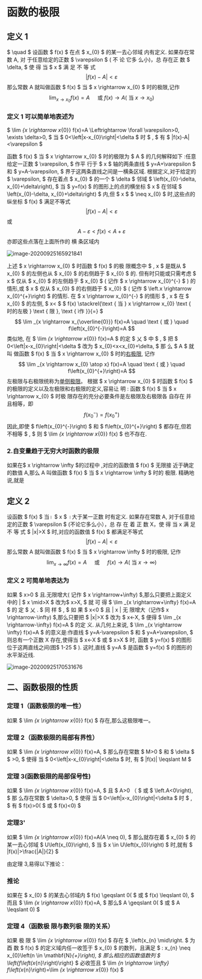 # 函数的极限

## 定义 1

 $ \quad $ 设函数 $ f(x) $ 在点 $ x_{0} $ 的某一去心邻域 内有定义. 如果存在常数 A, 对 于任意给定的正数 $ \varepsilon $ ( 不 论 它多 么小)，总 存在正 数 $ \delta, $ 使 得 当 $ x $ 满 足 不 等 式
$$
|f(x)-A|<\varepsilon
$$
那么常数 A 就叫做函数 $ f(x) $ 当 $ x \rightarrow x_{0} $ 时的极限,记作
$$
\lim _{x \rightarrow x_{0}} f(x)=A \quad \text { 或 } f(x) \rightarrow A\left(\text { 当 } x \rightarrow x_{0}\right)
$$

### 定义 1 可以简单地表述为

$ \lim _{x \rightarrow x_{0}} f(x)=A \Leftrightarrow \forall \varepsilon>0, \exists \delta>0, $ 当 $ 0<\left|x-x_{0}\right|<\delta $ 时 $ , $ 有 $ |f(x)-A|<\varepsilon $

函数 $ f(x) $ 当 $ x \rightarrow x_{0} $ 时的极限为 $ A $ 的几何解释如下 :任意给定一正数 $ \varepsilon, $ 作平 行于 $ x $ 轴的两条直线 $ y=A+\varepsilon $ 和 $ y=A-\varepsilon, $ 界于这两条直线之间是一横条区域. 根据定义,对于给定的 $ \varepsilon, $ 存在着点 $ x_{0} $ 的一个 $ \delta $ 邻域 $ \left(x_{0}-\delta, x_{0}+\delta\right), $ 当 $ y=f(x) $ 的图形上的点的横坐标 $ x $ 在邻域 $ \left(x_{0}-\delta, x_{0}+\delta\right) $ 内,但 $ x $
$ \neq x_{0} $ 时,这些点的纵坐标 $ f(x) $ 满足不等式
$$
|f(x)-A|<\varepsilon
$$
或
$$
A-\varepsilon<f(x)<A+\varepsilon
$$
亦即这些点落在上面所作的 横 条区域内

![image-20200925165921841](../../../../../../../#ImageAssets/image-20200925165921841.png)

上述 $ x \rightarrow x_{0} $ 时函数 $ f(x) $ 的极 限概念中 $ , x $ 是既从 $ x_{0} $ 的左侧也从 $ x_{0} $ 的右侧趋于
$ x_{0} $ 的. 但有时只能或只需考虑 $ x $ 仅从 $ x_{0} $ 的左侧趋于 $ x_{0} $ ( 记作 $ x \rightarrow x_{0}^{-} $ ) 的情形,或 $ x $
仅从 $ x_{0} $ 的右侧趋于 $ x_{0} $ ( 记作 $ \left.x \rightarrow x_{0}^{+}\right) $ 的情形. 在 $ x \rightarrow x_{0}^{-} $ 的情形 $ , x $ 在 $ x_{0} $ 的左侧, $ x< $
$ f(x) \stackrel{\text { 当 } x \rightarrow x_{0} \text { 时的左极 } \text { 限 }, \text { ì作 }}{=} $
$$
\lim _{x \rightarrow x_{\overline{0}}} f(x)=A \quad \text { 或 } \quad f\left(x_{0}^{-}\right)=A
$$
类似地, 在 $ \lim _{x \rightarrow x_{0}} f(x)=A $ 的定 $ 乂 $ 中 $ , $ 把 $ 0<\left|x-x_{0}\right|<\delta $ 改为 $ x_{0}<x<x_{0}+\delta, $ 那 么 $ A $ 就叫 做函数 $ f(x) $ 当 $ x \rightarrow x_{0} $ 时的<u>右极限</u>, 记作
$$
\lim _{x \rightarrow x_{0} \atop x} f(x)=A \quad \text { 或 } \quad f\left(x_{0}^{+}\right)=A
$$
左极限与右极限统称为<u>单侧极限</u>。 根据 $ x \rightarrow x_{0} $ 时函数 $ f(x) $ 的极限的定义以及左极限和右极限的定义,容易让 明 : 函数 $ f(x) $ 当 $ x \rightarrow x_{0} $ 时极 限存在的充分必要条件是左极限及右极限各 自存在
并且相等，即
$$
f\left(x_{0}^{-}\right)=f\left(x_{0}^{+}\right)
$$
因此,即使 $ f\left(x_{0}^{-}\right) $ 和 $ f\left(x_{0}^{+}\right) $ 都存在,但若不相等 $ , $ 则 $ \lim _{x \rightarrow x_{0}} f(x) $ 也不存在.

### 2.自变量趋于无穷大时函数的极限

如果在$ x \rightarrow \infty $的过程中 ,对应的函数值 $ f(x) $ 无限接 近于确定的数值 A,那么 A 叫做函数 $ f(x) $ 当 $ x \rightarrow \infty $ 时的 极限. 精确地说,就是

## 定义 2

设函数 $ f(x) $ 当। $ x $ ।大于某一正数 时有定义. 如果存在常数 A, 对于任意给定的正数 $ \varepsilon $ (不论它多么小），总 存 在 着 正 数 X，使 得 当 x 满 足 不 等 式 $ |x|>X $ 时,对应的函数值 $ f(x) $ 都满足不等式
$$
|f(x)-A|<\varepsilon
$$
那么常数 A 就叫做函数 $ f(x) $ 当 $ x \rightarrow \infty $ 时的极限, 记作
$$
\lim _{x \rightarrow \infty} f(x)=A \quad \text { 或 } \quad f(x) \rightarrow A(\text { 当 } x \rightarrow \infty)
$$

### 定义 2 可简单地表达为

如果 $ x>0 $ 且.无限增大( 记作 $ x \rightarrow+\infty) $,那么只要把上面定义中的 | $ x \mid>X $ 改为$ x>X, $ 就 可 得 $ \lim _{x \rightarrow+\infty} f(x)=A $ 的 定 $ 乂 . $ 同 样 $ , $ 如 果 $ x<0 $
且 | x | 无 限增大（记作$ x \rightarrow-\infty) $,那么只要把 $ |x|>X $ 改为 $ x<-X, $ 便得 $ \lim _{x \rightarrow-\infty} f(x)=A $ 的定 义.
从几何上来说, $ \lim _{x \rightarrow \infty} f(x)=A $ 的意义是:作直线 $ y=A-\varepsilon $ 和 $ y=A+\varepsilon, $ 则总有一个正数 X 存在,使得当 $ x<-X $ 或 $ x>X $ 时, 函数 $ y=f(x) $ 的图形位于这两直线之间(图$ 1-25 $ ). 这时,直线 $ y=A $ 是函数 $ y=f(x) $ 的图形的水平渐近线.

![image-20200925170531676](../../../../../../../#ImageAssets/image-20200925170531676.png)

## 二、函数极限的性质

### 定理 1（函数极限的唯一性） 

如果 $ \lim _{x \rightarrow x_{0}} f(x) $ 存在,那么这极限唯一。 

### 定理 2（函数极限的局部有界性）

如果 $ \lim _{x \rightarrow x_{0}} f(x)=A, $ 那么存在常数 $ M>0 $ 和 $ \delta $ $ >0, $ 使得 当 $ 0<\left|x-x_{0}\right|<\delta $ 时, 有 $ |f(x)| \leqslant M $

### 定理 3(函数极限的局部保号性)

如果 $ \lim _{x \rightarrow x_{0}} f(x)=A, $ 且 $ A>0 （ $ 或 $ \left.A<0\right), $ 那 么存在常数 $ \delta>0, $ 使得 当 $ 0<\left|x-x_{0}\right|<\delta $ 时 $ , $ 有 $ f(x)>0( $ 或 $ f(x)<0) $

### 定理3'

如果 $ \lim _{x \rightarrow x_{0}} f(x)=A(A \neq 0), $ 那么就存在着 $ x_{0} $ 的某一去心邻域 $ U\left(x_{0}\right), $
当 $ x \in U\left(x_{0}\right) $ 时,就有 $ |f(x)|>\frac{|A|}{2} $

由定理 3,易得以下推论：

###  推论 

如果在 $ x_{0} $ 的某去心邻域内 $ f(x) \geqslant 0( $ 或 $ f(x) \leqslant 0), $ 而且 $ \lim _{x \rightarrow x_{0}} f(x)=A, $ 那么$ A \geqslant 0( $ 或 $ A \leqslant 0) $

### 定理 4（函数极 限与数列极 限的关系）

如果 极 限 $ \lim _{x \rightarrow x_{0}} f(x) $ 存在 $ ,\left\{x_{n} \mid\right. $ 为 酉 数 $ f(x) $ 的定义域内任一收签于 $ x_{0} $ 的数列，且满足 $ : x_{n} \neq x_{0}\left(n \in \mathbf{N}_{+}\right), $ 那么相应的函数值数列 $ \left\{f\left(x_{n}\right)\right\} $ 必收签且 $ \lim _{n \rightarrow \infty} f\left(x_{n}\right)=\lim _{x \rightarrow x_{0}} f(x) $